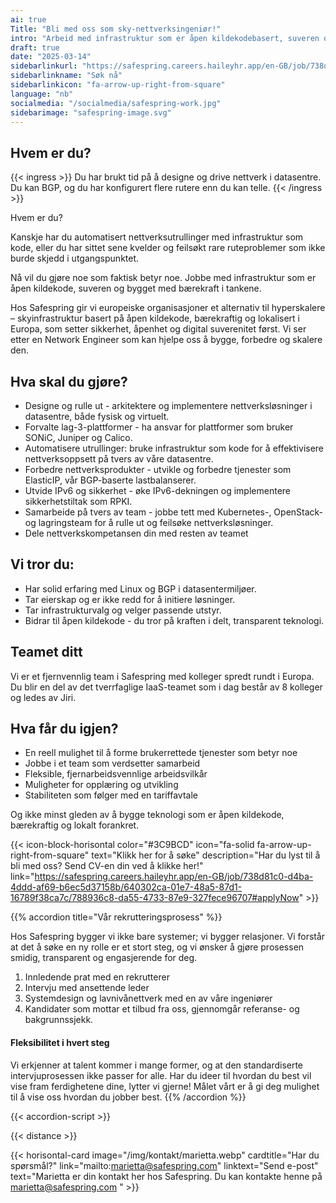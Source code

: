 ```yaml
---
ai: true
Title: "Bli med oss som sky-nettverksingeniør!"
intro: "Arbeid med infrastruktur som er åpen kildekodebasert, suveren og utformet med bærekraft i fokus"
draft: true
date: "2025-03-14"
sidebarlinkurl: "https://safespring.careers.haileyhr.app/en-GB/job/738d81c0-d4ba-4ddd-af69-b6ec5d37158b/640302ca-01e7-48a5-87d1-16789f38ca7c/788936c8-da55-4733-87e9-327fece96707#applyNow"
sidebarlinkname: "Søk nå"
sidebarlinkicon: "fa-arrow-up-right-from-square"
language: "nb"
socialmedia: "/socialmedia/safespring-work.jpg"
sidebarimage: "safespring-image.svg"
---
```

## Hvem er du?

{{< ingress >}}
Du har brukt tid på å designe og drive nettverk i datasentre. Du kan BGP, og du har konfigurert flere rutere enn du kan telle.
{{< /ingress >}}

Hvem er du?

Kanskje har du automatisert nettverksutrullinger med infrastruktur som kode, eller du har sittet sene kvelder og feilsøkt rare ruteproblemer som ikke burde skjedd i utgangspunktet.

Nå vil du gjøre noe som faktisk betyr noe. Jobbe med infrastruktur som er åpen kildekode, suveren og bygget med bærekraft i tankene.

Hos Safespring gir vi europeiske organisasjoner et alternativ til hyperskalere – skyinfrastruktur basert på åpen kildekode, bærekraftig og lokalisert i Europa, som setter sikkerhet, åpenhet og digital suverenitet først. Vi ser etter en Network Engineer som kan hjelpe oss å bygge, forbedre og skalere den.

## Hva skal du gjøre?

- Designe og rulle ut - arkitektere og implementere nettverksløsninger i datasentre, både fysisk og virtuelt.
- Forvalte lag-3-plattformer - ha ansvar for plattformer som bruker SONiC, Juniper og Calico.
- Automatisere utrullinger: bruke infrastruktur som kode for å effektivisere nettverksoppsett på tvers av våre datasentre.
- Forbedre nettverksprodukter - utvikle og forbedre tjenester som ElasticIP, vår BGP-baserte lastbalanserer.
- Utvide IPv6 og sikkerhet - øke IPv6-dekningen og implementere sikkerhetstiltak som RPKI.
- Samarbeide på tvers av team - jobbe tett med Kubernetes-, OpenStack- og lagringsteam for å rulle ut og feilsøke nettverksløsninger.
- Dele nettverkskompetansen din med resten av teamet

## Vi tror du:

- Har solid erfaring med Linux og BGP i datasentermiljøer.
- Tar eierskap og er ikke redd for å initiere løsninger.
- Tar infrastrukturvalg og velger passende utstyr.
- Bidrar til åpen kildekode - du tror på kraften i delt, transparent teknologi.

## Teamet ditt

Vi er et fjernvennlig team i Safespring med kolleger spredt rundt i Europa. Du blir en del av det tverrfaglige IaaS-teamet som i dag består av 8 kolleger og ledes av Jiri.

## Hva får du igjen?

- En reell mulighet til å forme brukerrettede tjenester som betyr noe
- Jobbe i et team som verdsetter samarbeid
- Fleksible, fjernarbeidsvennlige arbeidsvilkår
- Muligheter for opplæring og utvikling
- Stabiliteten som følger med en tariffavtale

Og ikke minst gleden av å bygge teknologi som er åpen kildekode, bærekraftig og lokalt forankret.

{{< icon-block-horisontal color="#3C9BCD" icon="fa-solid fa-arrow-up-right-from-square" text="Klikk her for å søke" description="Har du lyst til å bli med oss? Send CV-en din ved å klikke her!" link="https://safespring.careers.haileyhr.app/en-GB/job/738d81c0-d4ba-4ddd-af69-b6ec5d37158b/640302ca-01e7-48a5-87d1-16789f38ca7c/788936c8-da55-4733-87e9-327fece96707#applyNow" >}}

{{% accordion title="Vår rekrutteringsprosess" %}}

Hos Safespring bygger vi ikke bare systemer; vi bygger relasjoner. Vi forstår at det å søke en ny rolle er et stort steg, og vi ønsker å gjøre prosessen smidig, transparent og engasjerende for deg.

1. Innledende prat med en rekrutterer
1. Intervju med ansettende leder
1. Systemdesign og lavnivånettverk med en av våre ingeniører
1. Kandidater som mottar et tilbud fra oss, gjennomgår referanse- og bakgrunnssjekk.

#### Fleksibilitet i hvert steg

Vi erkjenner at talent kommer i mange former, og at den standardiserte intervjuprosessen ikke passer for alle. Har du ideer til hvordan du best vil vise fram ferdighetene dine, lytter vi gjerne! Målet vårt er å gi deg mulighet til å vise oss hvordan du jobber best.
{{% /accordion %}}

{{< accordion-script >}}

{{< distance >}}

{{< horisontal-card image="/img/kontakt/marietta.webp" cardtitle="Har du spørsmål?" link="mailto:marietta@safespring.com" linktext="Send e-post" text="Marietta er din kontakt her hos Safespring. Du kan kontakte henne på marietta@safespring.com " >}}